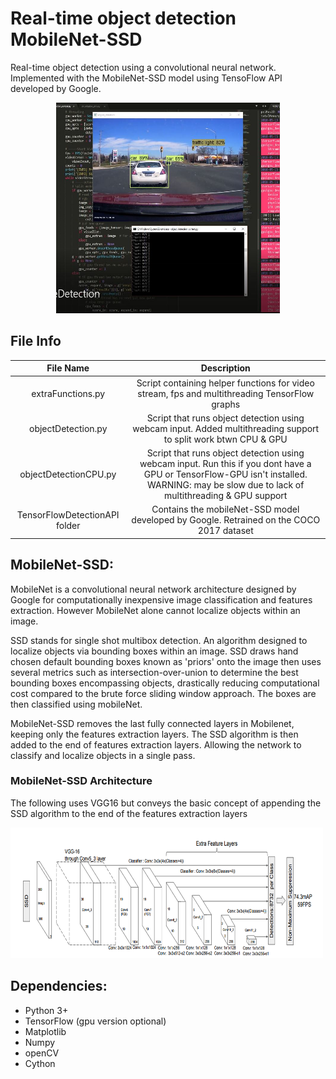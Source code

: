 # Real-time object detection MobileNet-SSD
Real-time object detection using a convolutional neural network. Implemented with the MobileNet-SSD model using TensoFlow API developed by Google.
<p align="center">
<img src="https://github.com/Dittam/Real-Time-Object-Detection/blob/master/screenshots/main.JPG" width="358" height="337">
</p>


## File Info

|          File Name          |                                        Description                                       |
|:--------------------:|:------------------------------------------------------------------------------------:|
| extraFunctions.py           | Script containing helper functions for video stream, fps and multithreading TensorFlow graphs                                                                       |
| objectDetection.py       | Script that runs object detection using webcam input. Added multithreading support to split work btwn CPU & GPU                                              |
| objectDetectionCPU.py       | Script that runs object detection using webcam input. Run this if you dont have a GPU or TensorFlow-GPU isn't installed. WARNING: may be slow due to lack of multithreading &  GPU support               |
| TensorFlowDetectionAPI folder | Contains the mobileNet-SSD model developed by Google. Retrained on the COCO 2017 dataset                        |


## MobileNet-SSD:
MobileNet is a convolutional neural network architecture designed by Google for computationally inexpensive image classification and features extraction. However MobileNet alone cannot localize objects within an image.

SSD stands for single shot multibox detection. An algorithm designed to localize objects via bounding boxes within an image. SSD draws hand chosen default bounding boxes known as 'priors' onto the image then uses several metrics such as intersection-over-union to determine the best bounding boxes encompassing objects, drastically reducing computational cost compared to the brute force sliding window approach. The boxes are then classified using mobileNet. 

MobileNet-SSD removes the last fully connected layers in Mobilenet, keeping only the features extraction layers. The SSD algorithm is then added to the end of features extraction layers. Allowing the network to classify and localize objects in a single pass. 

### MobileNet-SSD Architecture
The following uses VGG16 but conveys the basic concept of appending the SSD algorithm to the end of the features extraction layers
<p align="left">
<img src="https://github.com/Dittam/Real-Time-Object-Detection/blob/master/screenshots/architecture.png" width="500" height="209">
</p> 



## Dependencies:
* Python 3+
* TensorFlow (gpu version optional)
* Matplotlib
* Numpy
* openCV
* Cython
